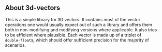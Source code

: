 ## About 3d-vectors
This is a simple library for 3D vectors. It contains most of the vector operations one would usually expect out of such a library and offers them both in non-modifying and modifying versions where applicable. It also tries to be efficient where plausible. Each vector is made up of a triplet of `double-float`s, which should offer sufficient precision for the majority of scenarios.
